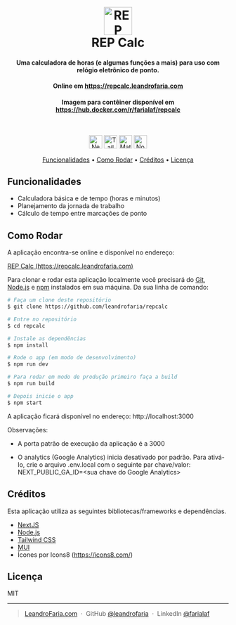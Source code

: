 <h1 align="center">
  <br>
  <img src="https://repcalc.leandrofaria.com/img/calculadora.webp" alt="REP Calc" width="64">
  <br>
  REP Calc
  <br>
</h1>

<h4 align="center">Uma calculadora de horas (e algumas funções a mais) para uso com relógio eletrônico de ponto.</h4>
<h4 align="center">Online em <a href="https://repcalc.leandrofaria.com">https://repcalc.leandrofaria.com</a></h4>
<h4 align="center">Imagem para contêiner disponível em <a href="https://hub.docker.com/r/farialaf/repcalc">https://hub.docker.com/r/farialaf/repcalc</a></h4>

<br>

<p align="center">
  <a href="https://nextjs.org/" target="_blank"><img src="https://img.shields.io/badge/Next-%23333333?style=for-the-badge&logo=next.js&logoColor=#FFFFFF" alt="NextJS" height="30px" /></a>
  <a href="https://tailwindcss.com/" target="_blank"><img src="https://img.shields.io/badge/tailwindcss-%23333333.svg?style=flat-square&logo=tailwindcss&logoColor=#61DAFB" alt="TailwindCSS" height="30px" /></a>
  <a href="https://mui.com/" target="_blank"><img src="https://img.shields.io/badge/mui-%23333333.svg?style=flat-square&logo=mui&logoColor=#003FFF" alt="MaterialUI" height="30px" /></a>
  <a href="https://nodejs.org/" target="_blank"><img src="https://img.shields.io/badge/node.js-%23333333?style=for-the-badge&logo=node.js&logoColor=#19d241" alt="NodeJS" height="30px" /></a>
</p>

<p align="center">
  <a href="#funcionalidades">Funcionalidades</a> •
  <a href="#como-rodar">Como Rodar</a> •
  <a href="#créditos">Créditos</a> •
  <a href="#licença">Licença</a>
</p>

## Funcionalidades

- Calculadora básica e de tempo (horas e minutos)
- Planejamento da jornada de trabalho
- Cálculo de tempo entre marcações de ponto

## Como Rodar

A aplicação encontra-se online e disponível no endereço:

[REP Calc (https://repcalc.leandrofaria.com)](https://repcalc.leandrofaria.com)

Para clonar e rodar esta aplicação localmente você precisará do [Git](https://git-scm.com), [Node.js](https://nodejs.org/en/download/) e [npm](http://npmjs.com) instalados em sua máquina. Da sua linha de comando:

```bash
# Faça um clone deste repositório
$ git clone https://github.com/leandrofaria/repcalc

# Entre no repositório
$ cd repcalc

# Instale as dependências
$ npm install

# Rode o app (em modo de desenvolvimento)
$ npm run dev

# Para rodar em modo de produção primeiro faça a build
$ npm run build

# Depois inicie o app
$ npm start
```

A aplicação ficará disponível no endereço: http://localhost:3000

Observações:

- A porta patrão de execução da aplicação é a 3000

- O analytics (Google Analytics) inicia desativado por padrão. Para ativá-lo, crie o arquivo .env.local com o seguinte par chave/valor: NEXT_PUBLIC_GA_ID=\<sua chave do Google Analytics\>

## Créditos

Esta aplicação utiliza as seguintes bibliotecas/frameworks e dependências.

- [NextJS](https://nextjs.org/)
- [Node.js](https://nodejs.org/)
- [Tailwind CSS](https://tailwindcss.com/)
- [MUI](https://mui.com/)
- Ícones por Icons8 (https://icons8.com/)

## Licença

MIT

---

> [LeandroFaria.com](https://www.leandrofaria.com) &nbsp;&middot;&nbsp;
> GitHub [@leandrofaria](https://github.com/leandrofaria) &nbsp;&middot;&nbsp;
> LinkedIn [@farialaf](https://www.linkedin.com/in/farialaf)
